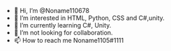 - 👋 Hi, I’m @Noname110678
- 👀 I’m interested in HTML, Python, CSS and C#,unity.
- 🌱 I’m currently learning C#, Unity.
- 💞️ I’m  not looking for collaboration.
- 📫 How to reach me Noname1105#1111

<!---
Its really epic to learn coding languages I wish luck to you all! :)
--->
